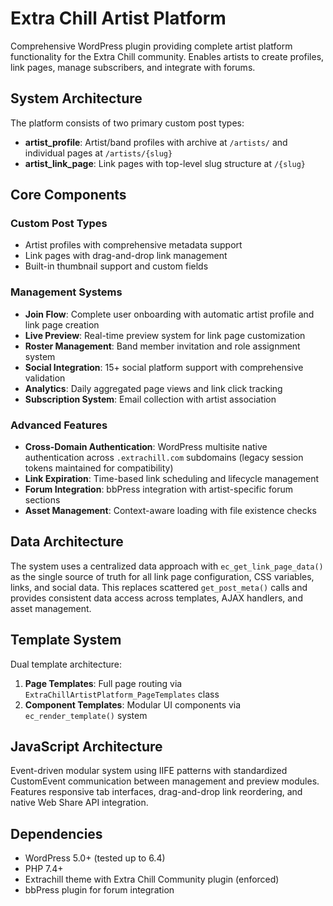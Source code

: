# Extra Chill Artist Platform

Comprehensive WordPress plugin providing complete artist platform functionality for the Extra Chill community. Enables artists to create profiles, link pages, manage subscribers, and integrate with forums.

## System Architecture

The platform consists of two primary custom post types:
- **artist_profile**: Artist/band profiles with archive at `/artists/` and individual pages at `/artists/{slug}`
- **artist_link_page**: Link pages with top-level slug structure at `/{slug}`

## Core Components

### Custom Post Types
- Artist profiles with comprehensive metadata support
- Link pages with drag-and-drop link management
- Built-in thumbnail support and custom fields

### Management Systems
- **Join Flow**: Complete user onboarding with automatic artist profile and link page creation
- **Live Preview**: Real-time preview system for link page customization
- **Roster Management**: Band member invitation and role assignment system
- **Social Integration**: 15+ social platform support with comprehensive validation
- **Analytics**: Daily aggregated page views and link click tracking
- **Subscription System**: Email collection with artist association

### Advanced Features
- **Cross-Domain Authentication**: WordPress multisite native authentication across `.extrachill.com` subdomains (legacy session tokens maintained for compatibility)
- **Link Expiration**: Time-based link scheduling and lifecycle management
- **Forum Integration**: bbPress integration with artist-specific forum sections
- **Asset Management**: Context-aware loading with file existence checks

## Data Architecture

The system uses a centralized data approach with `ec_get_link_page_data()` as the single source of truth for all link page configuration, CSS variables, links, and social data. This replaces scattered `get_post_meta()` calls and provides consistent data access across templates, AJAX handlers, and asset management.

## Template System

Dual template architecture:
1. **Page Templates**: Full page routing via `ExtraChillArtistPlatform_PageTemplates` class
2. **Component Templates**: Modular UI components via `ec_render_template()` system

## JavaScript Architecture

Event-driven modular system using IIFE patterns with standardized CustomEvent communication between management and preview modules. Features responsive tab interfaces, drag-and-drop link reordering, and native Web Share API integration.

## Dependencies

- WordPress 5.0+ (tested up to 6.4)
- PHP 7.4+
- Extrachill theme with Extra Chill Community plugin (enforced)
- bbPress plugin for forum integration